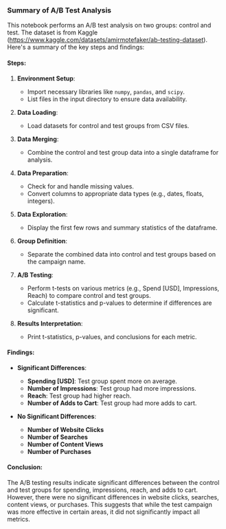 ### Summary of A/B Test Analysis

This notebook performs an A/B test analysis on two groups: control and test. 
The dataset is from Kaggle (https://www.kaggle.com/datasets/amirmotefaker/ab-testing-dataset).
Here's a summary of the key steps and findings:

#### Steps:

1. **Environment Setup**:
   - Import necessary libraries like `numpy`, `pandas`, and `scipy`.
   - List files in the input directory to ensure data availability.

2. **Data Loading**:
   - Load datasets for control and test groups from CSV files.

3. **Data Merging**:
   - Combine the control and test group data into a single dataframe for analysis.

4. **Data Preparation**:
   - Check for and handle missing values.
   - Convert columns to appropriate data types (e.g., dates, floats, integers).

5. **Data Exploration**:
   - Display the first few rows and summary statistics of the dataframe.

6. **Group Definition**:
   - Separate the combined data into control and test groups based on the campaign name.

7. **A/B Testing**:
   - Perform t-tests on various metrics (e.g., Spend [USD], Impressions, Reach) to compare control and test groups.
   - Calculate t-statistics and p-values to determine if differences are significant.

8. **Results Interpretation**:
   - Print t-statistics, p-values, and conclusions for each metric.

#### Findings:

- **Significant Differences**:
  - **Spending [USD]**: Test group spent more on average.
  - **Number of Impressions**: Test group had more impressions.
  - **Reach**: Test group had higher reach.
  - **Number of Adds to Cart**: Test group had more adds to cart.

- **No Significant Differences**:
  - **Number of Website Clicks**
  - **Number of Searches**
  - **Number of Content Views**
  - **Number of Purchases**

#### Conclusion:

The A/B testing results indicate significant differences between the control and test groups for spending, impressions, reach, and adds to cart. However, there were no significant differences in website clicks, searches, content views, or purchases. This suggests that while the test campaign was more effective in certain areas, it did not significantly impact all metrics.
